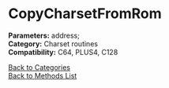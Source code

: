 # CopyCharsetFromRom

**Parameters:** address;  
**Category:** Charset routines  
**Compatibility:** C64, PLUS4, C128  


[Back to Categories](../categories/charset_routines.md)  
[Back to Methods List](../../SUMMARY.md)
